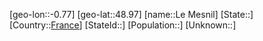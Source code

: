 ﻿---
location: [48.97,-0.77]
type: City
tags:
- geo/City


SpocWebEntityId: 31895
isDeleted: false
confidential: public

---
[geo-lon::-0.77]
[geo-lat::48.97]
[name::Le Mesnil]
[State::]
[Country::[France](geo/Continent/Europe/France.md)]
[StateId::]
[Population::]
[Unknown::]

